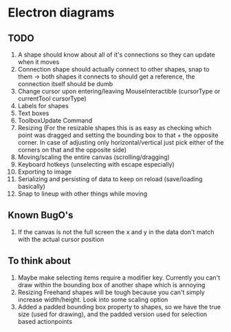 # Electron diagrams

## TODO
1. A shape should know about all of it's connections so they can update when it moves
1. Connection shape should actually connect to other shapes, snap to them -> both shapes it connects to should get a reference, the connection itself should be dumb
1. Change cursor upon entering/leaving MouseInteractible (cursorType or currentTool cursorType)
1. Labels for shapes
1. Text boxes
1. ToolboxUpdate Command
1. Resizing (For the resizable shapes this is as easy as checking which point was dragged and setting the bounding box to that + the opposite corner. In case of adjusting only horizontal/vertical just pick either of the corners on that and the opposite side)
1. Moving/scaling the entire canvas (scrolling/dragging)
1. Keyboard hotkeys (unselecting with escape especially)
1. Exporting to image
1. Serializing and persisting of data to keep on reload (save/loading basically)
1. Snap to lineup with other things while moving

## Known BugO's
1. If the canvas is not the full screen the x and y in the data don't match with the actual cursor position


## To think about
1. Maybe make selecting items require a modifier key. Currently you can't draw within the bounding box of another shape which is annoying
1. Resizing Freehand shapes will be tough because you can't simply increase width/height. Look into some scaling option
1. Added a padded bounding box property to shapes, so we have the true size (used for drawing), and the padded version used for selection based actionpoints


